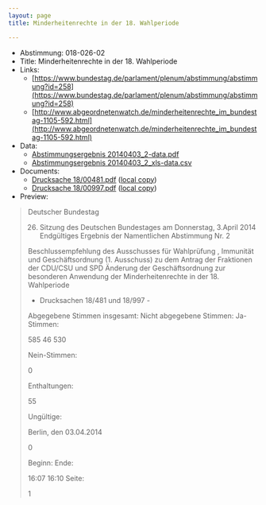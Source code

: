 ```yaml
---
layout: page
title: Minderheitenrechte in der 18. Wahlperiode

---
```


* Abstimmung: 018-026-02
* Title: Minderheitenrechte in der 18. Wahlperiode
* Links: 
    * [https://www.bundestag.de/parlament/plenum/abstimmung/abstimmung?id=258](https://www.bundestag.de/parlament/plenum/abstimmung/abstimmung?id=258)
    * [http://www.abgeordnetenwatch.de/minderheitenrechte_im_bundestag-1105-592.html](http://www.abgeordnetenwatch.de/minderheitenrechte_im_bundestag-1105-592.html)
* Data: 
    * [Abstimmungsergebnis 20140403_2-data.pdf](/abstimmungsliste/20140403_2-data.pdf)
    * [Abstimmungsergebnis 20140403_2_xls-data.csv](/abstimmungsliste/analyses/20140403_2_xls-data.csv)
* Documents: 
    * [Drucksache 18/00481.pdf](http://dip21.bundestag.de/dip21/btd/18/004/1800481.pdf) ([local copy](/abstimmungsdaten/018-026-02/1800481.pdf))
    * [Drucksache 18/00997.pdf](http://dip21.bundestag.de/dip21/btd/18/009/1800997.pdf) ([local copy](/abstimmungsdaten/018-026-02/1800997.pdf))
* Preview: 
> Deutscher Bundestag
> 
> 26. Sitzung des Deutschen Bundestages
> am Donnerstag, 3.April 2014
> Endgültiges Ergebnis der Namentlichen Abstimmung Nr. 2
> 
> Beschlussempfehlung des Ausschusses für Wahlprüfung , Immunität und
> Geschäftsordnung (1. Ausschuss) zu dem Antrag der Fraktionen der CDU/CSU und SPD
> Änderung der Geschäftsordnung zur besonderen Anwendung der Minderheitenrechte in
> der 18. Wahlperiode
> - Drucksachen 18/481 und 18/997 -
> 
> Abgegebene Stimmen insgesamt:
> Nicht abgegebene Stimmen:
> Ja-Stimmen:
> 
> 585
> 46
> 530
> 
> Nein-Stimmen:
> 
> 0
> 
> Enthaltungen:
> 
> 55
> 
> Ungültige:
> 
> Berlin, den 03.04.2014
> 
> 0
> 
> Beginn:
> Ende:
> 
> 16:07
> 16:10
> Seite:
> 
> 1
> 
> 
